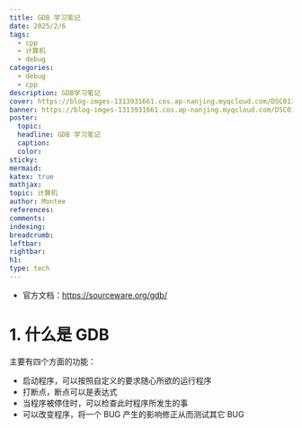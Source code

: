 ```yaml
---
title: GDB 学习笔记
date: 2025/2/6
tags:
  - cpp
  - 计算机
  - debug
categories:
  - debug
  - cpp
description: GDB学习笔记
cover: https://blog-imges-1313931661.cos.ap-nanjing.myqcloud.com/DSC01346.jpg
banner: https://blog-imges-1313931661.cos.ap-nanjing.myqcloud.com/DSC01346.jpg
poster:
  topic: 
  headline: GDB 学习笔记
  caption: 
  color: 
sticky: 
mermaid: 
katex: true
mathjax: 
topic: 计算机
author: Montee
references: 
comments: 
indexing: 
breadcrumb: 
leftbar: 
rightbar: 
h1: 
type: tech
---
```


* 官方文档：https://sourceware.org/gdb/


# 1. 什么是 GDB

主要有四个方面的功能：
* 启动程序，可以按照自定义的要求随心所欲的运行程序
* 打断点，断点可以是表达式
* 当程序被停住时，可以检查此时程序所发生的事
* 可以改变程序，将一个 BUG 产生的影响修正从而测试其它 BUG

